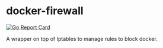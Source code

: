 # docker-firewall

[![Go Report Card](https://goreportcard.com/badge/github.com/albertogviana/docker-firewall)](https://goreportcard.com/report/github.com/albertogviana/docker-firewall)

A wrapper on top of Iptables to manage rules to block docker.

